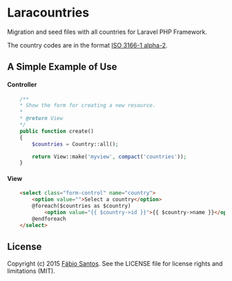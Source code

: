 # Laracountries
Migration and seed files with all countries for Laravel PHP Framework.

The country codes are in the format [ISO 3166-1 alpha-2](http://en.wikipedia.org/wiki/ISO_3166-1_alpha-2).

## A Simple Example of Use
#### Controller
```php
	/**
	* Show the form for creating a new resource.
	*
	* @return View
	*/
	public function create()
	{
		$countries = Country::all();

		return View::make('myview', compact('countries'));
	}
```
#### View
```html
    <select class="form-control" name="country">
        <option value="">Select a country</option>
        @foreach($countries as $country)
            <option value="{{ $country->id }}">{{ $country->name }}</option>
        @endforeach
    </select>
```

## License
Copyright (c) 2015 [Fábio Santos](http://www.fabiosantos.me). See the LICENSE
file for license rights and limitations (MIT).
